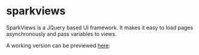 # sparkviews

SparkViews is a JQuery based UI framework. It makes it easy to load pages asynchronously and pass variables to views.

A working version can be previewed [here](https://illuminatedesignstudio.com/codeprojects/sparkviews/ "View SparkViews in action"):
